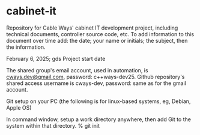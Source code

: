 # cabinet-it
Repository for Cable Ways' cabinet IT development project, including technical documents, controller source code, etc.
To add information to this document over time add: the date; your name or initials; the subject, then the information.

February 6, 2025; gds
Project start date

The shared group's email account, used in automation, is cways.dev@gmail.com, password: c++ways-dev25.
Github repository's shared access username is cways-dev, password: same as for the gmail account.

Git setup on your PC (the following is for linux-based systems, eg, Debian, Apple OS)

In command window, setup a work directory anywhere, then add Git to the system within that directory.
% git init



